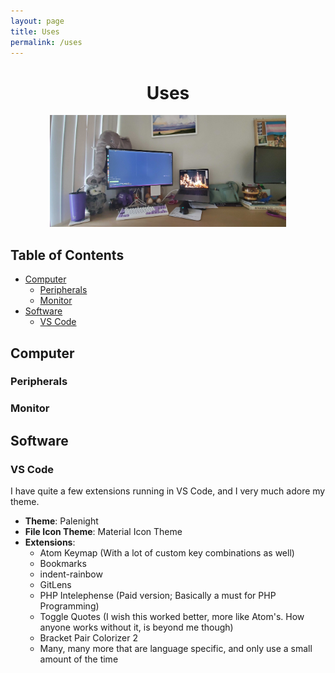 ```yaml
---
layout: page
title: Uses
permalink: /uses
---
```


<h1 align="center">Uses</h1>
<p align="center"><img style="max-width: 75%;" src="/assets/images/battlestation.jpg" /></p>

## Table of Contents

- [Computer](#computer)
    - [Peripherals](#peripherals)
    - [Monitor](#monitor)
- [Software](#software)
    - [VS Code](#vs-code)

## Computer

### Peripherals

### Monitor

## Software

### VS Code

I have quite a few extensions running in VS Code, and I very much adore my theme.

- **Theme**: Palenight
- **File Icon Theme**: Material Icon Theme
- **Extensions**:
    - Atom Keymap (With a lot of custom key combinations as well)
    - Bookmarks
    - indent-rainbow
    - GitLens
    - PHP Intelephense (Paid version; Basically a must for PHP Programming)
    - Toggle Quotes (I wish this worked better, more like Atom's. How anyone works without it, is beyond me though)
    - Bracket Pair Colorizer 2
    - Many, many more that are language specific, and only use a small amount of the time

